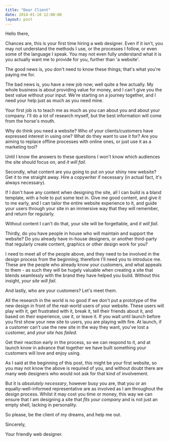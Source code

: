 ```yaml
---
title: "Dear Client"
date: 2014-01-10 12:00:00
layout: post
---
```


Hello there,

Chances are, this is your first time hiring a web designer. Even if it isn't, you may not understand the methods I use, or the processes I follow, or even some of the language I speak. You may not even fully understand what it is you actually want me to provide for you, further than 'a website'.

The good news is, you don't need to know these things; that's what you're paying me for.

The bad news is, you have a new job now; well quite a few actually. My whole business is about providing value for money, and I can't give you the best value without your input. We're starting on a journey together, and I need your help just as much as you need mine.

Your first job is to teach me as much as you can about you and about your company. I'll do a lot of research myself, but the best information will come from the horse's mouth.

Why do think you need a website? Who of your clients/customers have expressed interest in using one? What do they want to use it for? Are you aiming to replace offline processes with online ones, or just use it as a marketing tool?

Until I know the answers to these questions I won't know which audiences the site should focus on, and *it will fail*.

Secondly, what content are you going to put on your shiny new website? Get it to me straight away. Hire a copywriter if necessary (in actual fact, it's always necessary).

If I don't have any content when designing the site, all I can build is a bland template, with a hole to put some text in. Give me good content, and give it to me early, and I can tailor the entire website experience to it, and guide your users through your site in an immersive way that they will remember, and return for regularly.

Without content I can't do that, your site will be forgettable, and *it will fail*.

Thirdly, do you have people in house who will maintain and support the website? Do you already have in-house designers, or another third-party that regularly create content, graphics or other design work for you?

I need to meet all of the people above, and they need to be involved in the design process from the beginning; therefore I'll need you to introduce me. These are the people who already know your customers, and what appeals to them - as such they will be hugely valuable when creating a site that blends seamlessly with the brand they have helped you build. Without this insight, *your site will fail*.

And lastly, who are your customers? Let's meet them.

All the research in the world is no good if we don't put a prototype of the new design in front of the real-world users of your website. These users will play with it, get frustrated with it, break it, tell their friends about it, and based on their experience, use it, or leave it. If you wait until launch before you first show your new site to users, you are playing with fire. At launch, if a customer can't use the new site in the way they want, you've lost a customer, and *your site has failed*.

Get their reaction early in the process, so we can respond to it, and at launch know in advance that together we have built something your customers will love and enjoy using.

As I said at the beginning of this post, this might be your first website, so you may not know the above is required of you, and without doubt there are many web designers who would not ask for that kind of involvement.

But it is *absolutely necessary*, however busy you are, that you or an equally-well-informed representative are as involved as I am throughout the design process. Whilst it may cost you time or money, this way we can ensure that I am designing a site that *fits your company* and is not just an empty shell, lacking in personality.

So please, be the client of my dreams, and help me out.

Sincerely,

Your friendly web designer.
